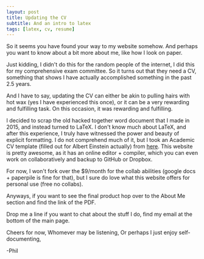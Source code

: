 ```yaml
---
layout: post
title: Updating the CV
subtitle: And an intro to latex
tags: [latex, cv, resume]
---
```


So it seems you have found your way to my website somehow. And perhaps you want to know about a bit more about me, like how I look on paper. 

Just kidding, I didn't do this for the random people of the internet, I did this for my comprehensive exam committee. So it turns out that they need a CV, something that shows I have actually accomplished something in the past 2.5 years. 

And I have to say, updating the CV can either be akin to pulling hairs with hot wax (yes I have experienced this once), or it can be a very rewarding and fulfilling task. On this occasion, it was rewarding and fulfilling. 

I decided to scrap the old hacked together word document that I made in 2015, and instead turned to LaTeX. I don't know much about LaTeX, and after this experience, I truly have witnessed the power and beauty of explicit formatting. I do not comprehend much of it, but I took an Academic CV template (filled out for Albert Einstein actually) from [here](https://www.sharelatex.com/). This website is pretty awesome, as it has an online editor + compiler, which you can even work on collaboratively and backup to GitHub or Dropbox. 

For now, I won't fork over the $9/month for the collab abilities (google docs + paperpile is fine for that), but I sure do love what this website offers for personal use (free no collabs).

Anyways, if you want to see the final product hop over to the About Me section and find the link of the PDF.

Drop me a line if you want to chat about the stuff I do, find my email at the bottom of the main page.

Cheers for now,
Whomever may be listening,
Or perhaps I just enjoy self-documenting,

-Phil


